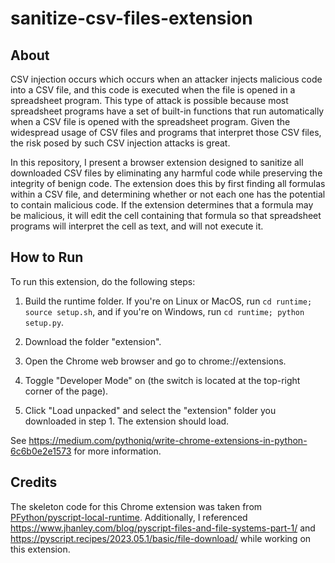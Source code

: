 # sanitize-csv-files-extension

## About
CSV injection occurs which occurs when an attacker injects malicious code into a CSV file, and this code is executed when the file is opened in a spreadsheet program.
This type of attack is possible because most spreadsheet programs have a set of built-in functions that run automatically when a CSV file is opened with the spreadsheet program.
Given the widespread usage of CSV files and programs that interpret those CSV files, the risk posed by such CSV injection attacks is great.

In this repository, I present a browser extension designed to sanitize all downloaded CSV files by eliminating any harmful code while preserving the integrity of benign code.
The extension does this by first finding all formulas within a CSV file, and determining whether or not each one has the potential to contain malicious code.
If the extension determines that a formula may be malicious, it will edit the cell containing that formula so that spreadsheet programs will interpret the cell as text, and will not execute it.

## How to Run
To run this extension, do the following steps:

1. Build the runtime folder. If you're on Linux or MacOS, run `cd runtime; source setup.sh`, and if you're on Windows, run `cd runtime; python setup.py`.

2. Download the folder "extension".

3. Open the Chrome web browser and go to chrome://extensions.

4. Toggle "Developer Mode" on (the switch is located at the top-right corner of the page).

5. Click "Load unpacked" and select the "extension" folder you downloaded in step 1. The extension should load.

See https://medium.com/pythoniq/write-chrome-extensions-in-python-6c6b0e2e1573 for more information.

## Credits
The skeleton code for this Chrome extension was taken from [PFython/pyscript-local-runtime](https://github.com/PFython/pyscript-local-runtime).
Additionally, I referenced https://www.jhanley.com/blog/pyscript-files-and-file-systems-part-1/ and https://pyscript.recipes/2023.05.1/basic/file-download/ while working on this extension.
